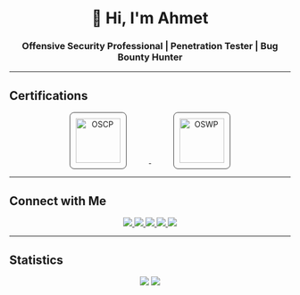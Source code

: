 <h1 align="center">👋 Hi, I'm Ahmet</h1>
<h3 align="center">Offensive Security Professional | Penetration Tester | Bug Bounty Hunter</h3>

---

## Certifications
<p align="center">
  <!-- OSCP -->
  <a href="https://www.credential.net/648e2de7-553c-44e0-9660-3fd3d7b7b051" target="_blank">
    <img src="https://www.offsec.com/_astro/OSCP.D0Wrgjqy_Ztlntl.svg" alt="OSCP" width="80" style="margin: 0 40px; padding:10px; border:1px solid #444; border-radius:8px;"/>
  </a>

  <!-- OSWP -->
  <a href="https://www.credential.net/60b784e9-2236-469f-ab3d-0c408a0a085d" target="_blank">
    <img src="https://www.offsec.com/_astro/OSWP.B_vGDtA8.svg" alt="OSWP" width="80" style="margin: 0 40px; padding:10px; border:1px solid #444; border-radius:8px;"/>
  </a>
</p>

---

## Connect with Me
<p align="center">
  <a href="https://x.com/artu403">
    <img src="https://img.shields.io/badge/Twitter-1DA1F2?style=for-the-badge&logo=x&logoColor=white" />
  </a>
  <a href="https://www.linkedin.com/in/ahmetartuc">
    <img src="https://img.shields.io/badge/LinkedIn-0077B5?style=for-the-badge&logo=linkedin&logoColor=white" />
  </a>
  <a href="https://bugcrowd.com/h/artuc">
    <img src="https://img.shields.io/badge/Bugcrowd-F26822?style=for-the-badge&logo=bugcrowd&logoColor=white" />
  </a>
  <a href="https://app.hackthebox.com/profile/1700057">
    <img src="https://img.shields.io/badge/HackTheBox-9FEF00?style=for-the-badge&logo=hackthebox&logoColor=white" />
  </a>
  <a href="https://portal.offsec.com/public-profile/058ad75d-2f37-11f0-9794-0ad45fbd5c7b">
    <img src="https://img.shields.io/badge/OffSec-FF0000?style=for-the-badge&logo=kalilinux&logoColor=white" />
  </a>
</p>

---

## Statistics
<p align="center">
  <img src="https://github-readme-stats.vercel.app/api?username=ahmetartuc&show_icons=true&theme=tokyonight" />
  <img src="https://github-readme-stats.vercel.app/api/top-langs/?username=ahmetartuc&hide=html&theme=tokyonight&layout=compact" />
</p>
